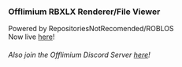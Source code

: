 ### Offlimium RBXLX Renderer/File Viewer
Powered by RepositoriesNotRecomended/ROBLOS
<br>
Now live [here](https://offlimium.github.io/RBXLX-File-Viewer)!
###### Also join the Offlimium Discord Server [here](https://discd.me/23jvaaSM9U)!
